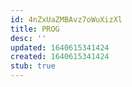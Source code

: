 ```yaml
---
id: 4nZxUaZMBAvz7oWuXizXl
title: PROG
desc: ''
updated: 1640615341424
created: 1640615341424
stub: true
---
```



